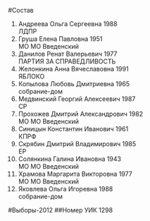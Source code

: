 #Состав
1. Андреева Ольга Сергеевна 1988   
    ЛДПР
2. Груша Елена Павловна 1951   
    МО МО Введенский
3. Данилов Ренат Валерьевич 1977   
    ПАРТИЯ ЗА СПРАВЕДЛИВОСТЬ
4. Желонкина Анна Вячеславовна 1991   
    ЯБЛОКО
5. Копылова Любовь Дмитриевна 1965   
    собрание-дом
6. Медвинский Георгий Алексеевич 1987   
    СР
7. Прохожев Дмитрий Александрович 1982   
    МО МО Введенский
8. Синицын Константин Иванович 1961   
    КПРФ
9. Скрябин Дмитрий Владимирович 1985   
    ЕР
10. Солянкина Галина Ивановна 1943   
    МО МО Введенский
11. Храмова Маргарита Викторовна 1977   
    МО МО Введенский
12. Яковлева Ольга Игоревна 1988   
    собрание-дом

#Выборы-2012
##Номер УИК
1298